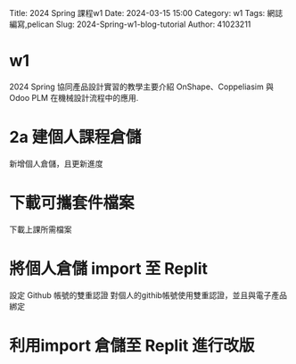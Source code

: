 Title: 2024 Spring 課程w1
Date: 2024-03-15 15:00
Category: w1
Tags: 網誌編寫,pelican
Slug: 2024-Spring-w1-blog-tutorial
Author: 41023211
# w1
2024 Spring 協同產品設計實習的教學主要介紹 OnShape、Coppeliasim 與 Odoo PLM 在機械設計流程中的應用.

# 2a 建個人課程倉儲
新增個人倉儲，且更新進度

# 下載可攜套件檔案
下載上課所需檔案

# 將個人倉儲 import 至 Replit
設定 Github 帳號的雙重認證
對個人的githib帳號使用雙重認證，並且與電子產品綁定

# 利用import 倉儲至 Replit 進行改版